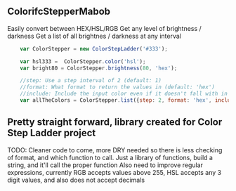 ColorifcStepperMabob
-----------------------
Easily convert between HEX/HSL/RGB
Get any level of brightness / darkness
Get a list of all brightnes / darkness at any interval

```javascript
	var ColorStepper = new ColorStepLadder('#333');

	var hsl333 =  ColorStepper.color('hsl');
	var bright80 = ColorStepper.brightness(80, 'hex');

	//step: Use a step interval of 2 (default: 1)
	//format: What format to return the values in (default: 'hex')
	//include: Include the input color even if it doesn't fall with in the step interval (default: true)
	var allTheColors = ColorStepper.list({step: 2, format: 'hex', include: true});
```

Pretty straight forward, library created for Color Step Ladder project
-----------------------------------------
TODO:
Cleaner code to come, more DRY needed so there is less checking of format, and which function to call. Just a library of functions, build a string, and it'll call the proper function
Also need to improve regular expressions, currently RGB accepts values above 255, HSL accepts any 3 digit values, and also does not accept decimals